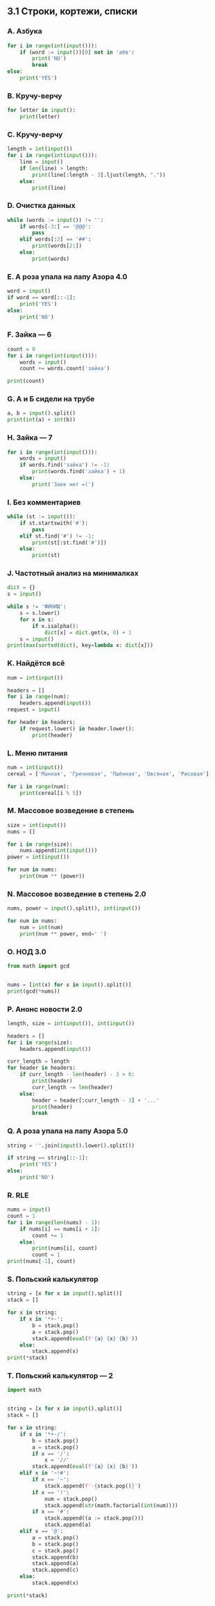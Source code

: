 ## 3.1 Строки, кортежи, списки

### A. Азбука
``` python
for i in range(int(input())):
    if (word := input())[0] not in 'абв':
        print('NO')
        break
else:
    print('YES')
```

### B. Кручу-верчу
``` python
for letter in input():
    print(letter)
```

### C. Кручу-верчу
``` python
length = int(input())
for i in range(int(input())):
    line = input()
    if len(line) > length:
        print(line[:length - 3].ljust(length, "."))
    else:
        print(line)
```

### D. Очистка данных
``` python
while (words := input()) != '':
    if words[-3:] == '@@@':
        pass
    elif words[:2] == '##':
        print(words[2:])
    else:
        print(words)
```

### E. А роза упала на лапу Азора 4.0
``` python
word = input()
if word == word[::-1]:
    print('YES')
else:
    print('NO')
```

### F. Зайка — 6
``` python
count = 0
for i in range(int(input())):
    words = input()
    count += words.count('зайка')

print(count)
```

### G. А и Б сидели на трубе
``` python
a, b = input().split()
print(int(a) + int(b))
```

### H. Зайка — 7
``` python
for i in range(int(input())):
    words = input()
    if words.find('зайка') != -1:
        print(words.find('зайка') + 1)
    else:
        print('Заек нет =(')
```

### I. Без комментариев
``` python
while (st := input()):
    if st.startswith('#'):
        pass
    elif st.find('#') != -1:
        print(st[:st.find('#')])
    else:
        print(st)
```

### J. Частотный анализ на минималках
``` python
dict = {}
s = input()

while s != 'ФИНИШ':
    s = s.lower()
    for x in s:
        if x.isalpha():
            dict[x] = dict.get(x, 0) + 1
    s = input()
print(max(sorted(dict), key=lambda x: dict[x]))
```

### K. Найдётся всё
``` python
num = int(input())

headers = []
for i in range(num):
    headers.append(input())
request = input()

for header in headers:
    if request.lower() in header.lower():
        print(header)
```

### L. Меню питания
``` python
num = int(input())
cereal = ['Манная', 'Гречневая', 'Пшённая', 'Овсяная', 'Рисовая']

for i in range(num):
    print(cereal[i % 5])
```

### M. Массовое возведение в степень
``` python
size = int(input())
nums = []

for i in range(size):
    nums.append(int(input()))
power = int(input())

for num in nums:
    print(num ** (power))
```

### N. Массовое возведение в степень 2.0
``` python
nums, power = input().split(), int(input())

for num in nums:
    num = int(num)
    print(num ** power, end=' ')
```

### O. НОД 3.0
``` python
from math import gcd


nums = [int(x) for x in input().split()]
print(gcd(*nums))
```

### P. Анонс новости 2.0
``` python
length, size = int(input()), int(input())

headers = []
for i in range(size):
    headers.append(input())

curr_length = length
for header in headers:
    if curr_length - len(header) - 3 > 0:
        print(header)
        curr_length -= len(header)
    else:
        header = header[:curr_length - 3] + '...'
        print(header)
        break
```

### Q. А роза упала на лапу Азора 5.0
``` python
string = ''.join(input().lower().split())

if string == string[::-1]:
    print('YES')
else:
    print('NO')
```

### R. RLE
``` python
nums = input()
count = 1
for i in range(len(nums) - 1):
    if nums[i] == nums[i + 1]:
        count += 1
    else:
        print(nums[i], count)
        count = 1
print(nums[-1], count)
```

### S. Польский калькулятор
``` python
string = [x for x in input().split()]
stack = []

for x in string:
    if x in '*+-':
        b = stack.pop()
        a = stack.pop()
        stack.append(eval(f'{a} {x} {b}'))
    else:
        stack.append(x)
print(*stack)
```

### T. Польский калькулятор — 2
``` python
import math


string = [x for x in input().split()]
stack = []

for x in string:
    if x in '*+-/':
        b = stack.pop()
        a = stack.pop()
        if x == '/':
            x = '//'
        stack.append(eval(f'{a} {x} {b}'))
    elif x in '~!#':
        if x == '~':
            stack.append(f'-{stack.pop()}')
        if x == '!':
            num = stack.pop()
            stack.append(str(math.factorial(int(num))))
        if x == '#':
            stack.append((a := stack.pop()))
            stack.append(a)
    elif x == '@':
        a = stack.pop()
        b = stack.pop()
        c = stack.pop()
        stack.append(b)
        stack.append(a)
        stack.append(c)
    else:
        stack.append(x)

print(*stack)
```